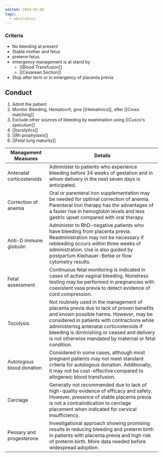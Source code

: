 ```yaml
---
edited: 2024-03-02
tags:
  - obstretics
---
```

### Criteria
- No bleeding at present
- Stable mother and fetus
- preterm fetus 
- emergency management is at stand by
	- [[Blood Transfusion]]
	- [[Cesarean Section]]
- Stop after term or in emergency of placenta previa 
## Conduct
1. Admit the patient
2. Monitor Bleeding, Hematocrit, give [[Hematinics]], after [[Cross matching]] 
3. Exclude other sources of bleeding by examination using [[Cusco's speculum]]
4. [[tocolytics]] 
5. [[Rh prophylaxis]] 
6. [[Fetal lung maturity]] 

| Management Measures       | Details                                                                                                                                                                                                                                                                                                                             |
| ------------------------- | ----------------------------------------------------------------------------------------------------------------------------------------------------------------------------------------------------------------------------------------------------------------------------------------------------------------------------------- |
| Antenatal corticosteroids | Administer to patients who experience bleeding before 34 weeks of gestation and in whom delivery in the next seven days is anticipated.                                                                                                                                                                                             |
| Correction of anemia      | Oral or parenteral iron supplementation may be needed for optimal correction of anemia. Parenteral iron therapy has the advantages of a faster rise in hemoglobin levels and less gastric upset compared with oral therapy.                                                                                                         |
| Anti-D immune globulin    | Administer to RhD-negative patients who have bleeding from placenta previa. Readministration may not be necessary if rebleeding occurs within three weeks of administration. Use is also guided by postpartum Kleihauer-Betke or flow cytometry results.                                                                            |
| Fetal assessment          | Continuous fetal monitoring is indicated in cases of active vaginal bleeding. Nonstress testing may be performed in pregnancies with coexistent vasa previa to detect evidence of cord compression.                                                                                                                                 |
| Tocolysis                 | Not routinely used in the management of placenta previa due to lack of proven benefits and known possible harms. However, may be considered in patients with contractions while administering antenatal corticosteroids if bleeding is diminishing or ceased and delivery is not otherwise mandated by maternal or fetal condition. |
| Autologous blood donation | Considered in some cases, although most pregnant patients may not meet standard criteria for autologous donation. Additionally, it may not be cost-effective compared to allogeneic blood transfusion.                                                                                                                              |
| Cerclage                  | Generally not recommended due to lack of high-quality evidence of efficacy and safety. However, presence of stable placenta previa is not a contraindication to cerclage placement when indicated for cervical insufficiency.                                                                                                       |
| Pessary and progesterone  | Investigational approach showing promising results in reducing bleeding and preterm birth in patients with placenta previa and high risk of preterm birth. More data needed before widespread adoption.                                                                                                                             |
